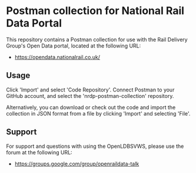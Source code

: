 Postman collection for National Rail Data Portal
================================================

This repository contains a Postman collection for use with the Rail Delivery
Group's Open Data portal, located at the following URL:

* https://opendata.nationalrail.co.uk/

Usage
-----

Click 'Import' and select 'Code Repository'.  Connect Postman to your GitHub
account, and select the 'nrdp-postman-collection' repository.

Alternatively, you can download or check out the code and import the collection
in JSON format from a file by clicking 'Import' and selecting 'File'.

Support
-------

For support and questions with using the OpenLDBSVWS, please use the
forum at the following URL:
 
 * https://groups.google.com/group/openraildata-talk
